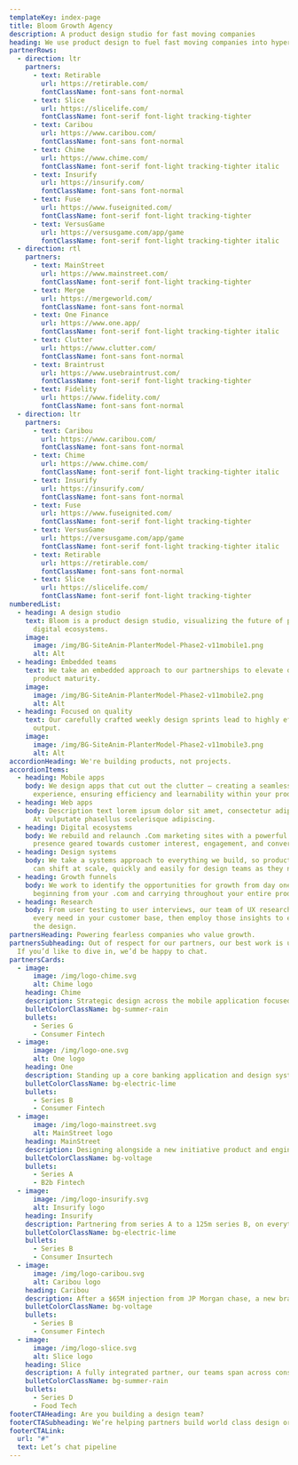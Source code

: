 ```yaml
---
templateKey: index-page
title: Bloom Growth Agency
description: A product design studio for fast moving companies
heading: We use product design to fuel fast moving companies into hypergrowth.
partnerRows:
  - direction: ltr
    partners:
      - text: Retirable
        url: https://retirable.com/
        fontClassName: font-sans font-normal
      - text: Slice
        url: https://slicelife.com/
        fontClassName: font-serif font-light tracking-tighter
      - text: Caribou
        url: https://www.caribou.com/
        fontClassName: font-sans font-normal
      - text: Chime
        url: https://www.chime.com/
        fontClassName: font-serif font-light tracking-tighter italic
      - text: Insurify
        url: https://insurify.com/
        fontClassName: font-sans font-normal
      - text: Fuse
        url: https://www.fuseignited.com/
        fontClassName: font-serif font-light tracking-tighter
      - text: VersusGame
        url: https://versusgame.com/app/game
        fontClassName: font-serif font-light tracking-tighter italic
  - direction: rtl
    partners:
      - text: MainStreet
        url: https://www.mainstreet.com/
        fontClassName: font-serif font-light tracking-tighter
      - text: Merge
        url: https://mergeworld.com/
        fontClassName: font-sans font-normal
      - text: One Finance
        url: https://www.one.app/
        fontClassName: font-serif font-light tracking-tighter italic
      - text: Clutter
        url: https://www.clutter.com/
        fontClassName: font-sans font-normal
      - text: Braintrust
        url: https://www.usebraintrust.com/
        fontClassName: font-serif font-light tracking-tighter
      - text: Fidelity
        url: https://www.fidelity.com/
        fontClassName: font-sans font-normal
  - direction: ltr
    partners:
      - text: Caribou
        url: https://www.caribou.com/
        fontClassName: font-sans font-normal
      - text: Chime
        url: https://www.chime.com/
        fontClassName: font-serif font-light tracking-tighter italic
      - text: Insurify
        url: https://insurify.com/
        fontClassName: font-sans font-normal
      - text: Fuse
        url: https://www.fuseignited.com/
        fontClassName: font-serif font-light tracking-tighter
      - text: VersusGame
        url: https://versusgame.com/app/game
        fontClassName: font-serif font-light tracking-tighter italic
      - text: Retirable
        url: https://retirable.com/
        fontClassName: font-sans font-normal
      - text: Slice
        url: https://slicelife.com/
        fontClassName: font-serif font-light tracking-tighter
numberedList:
  - heading: A design studio
    text: Bloom is a product design studio, visualizing the future of products and
      digital ecosystems.
    image:
      image: /img/BG-SiteAnim-PlanterModel-Phase2-v11mobile1.png
      alt: Alt
  - heading: Embedded teams
    text: We take an embedded approach to our partnerships to elevate design and
      product maturity.
    image:
      image: /img/BG-SiteAnim-PlanterModel-Phase2-v11mobile2.png
      alt: Alt
  - heading: Focused on quality
    text: Our carefully crafted weekly design sprints lead to highly effective
      output.
    image:
      image: /img/BG-SiteAnim-PlanterModel-Phase2-v11mobile3.png
      alt: Alt
accordionHeading: We're building products, not projects.
accordionItems:
  - heading: Mobile apps
    body: We design apps that cut out the clutter – creating a seamless brand
      experience, ensuring efficiency and learnability within your product.
  - heading: Web apps
    body: Description text lorem ipsum dolor sit amet, consectetur adipiscing elit.
      At vulputate phasellus scelerisque adipiscing.
  - heading: Digital ecosystems
    body: We rebuild and relaunch .Com marketing sites with a powerful brand
      presence geared towards customer interest, engagement, and conversion.
  - heading: Design systems
    body: We take a systems approach to everything we build, so products and .coms
      can shift at scale, quickly and easily for design teams as they need it.
  - heading: Growth funnels
    body: We work to identify the opportunities for growth from day one – as
      beginning from your .com and carrying throughout your entire product.
  - heading: Research
    body: From user testing to user interviews, our team of UX researchers uncover
      every need in your customer base, then employ those insights to enhance
      the design.
partnersHeading: Powering fearless companies who value growth.
partnersSubheading: Out of respect for our partners, our best work is under NDA.
  If you’d like to dive in, we’d be happy to chat.
partnersCards:
  - image:
      image: /img/logo-chime.svg
      alt: Chime logo
    heading: Chime
    description: Strategic design across the mobile application focused on growth, retention, and money movement experienced by over xxxxx members.
    bulletColorClassName: bg-summer-rain
    bullets:
      - Series G
      - Consumer Fintech
  - image:
      image: /img/logo-one.svg
      alt: One logo
    heading: One
    description: Standing up a core banking application and design system to supply modern banking for the underserved. Powered by the good folks at Walmart.
    bulletColorClassName: bg-electric-lime
    bullets:
      - Series B
      - Consumer Fintech
  - image:
      image: /img/logo-mainstreet.svg
      alt: MainStreet logo
    heading: MainStreet
    description: Designing alongside a new initiative product and engineering team to validate new products for over 2,000 businesses who have saved over 100,000 on the platform.
    bulletColorClassName: bg-voltage
    bullets:
      - Series A
      - B2b Fintech
  - image:
      image: /img/logo-insurify.svg
      alt: Insurify logo
    heading: Insurify
    description: Partnering from series A to a 125m series B, on everything from brand, web, and web app experiences to help save consumers money on their auto insurance.
    bulletColorClassName: bg-electric-lime
    bullets:
      - Series B
      - Consumer Insurtech
  - image:
      image: /img/logo-caribou.svg
      alt: Caribou logo
    heading: Caribou
    description: After a $65M injection from JP Morgan chase, a new brand, web ecosystem, and suite of web apps hit the market.
    bulletColorClassName: bg-voltage
    bullets:
      - Series B
      - Consumer Fintech
  - image:
      image: /img/logo-slice.svg
      alt: Slice logo
    heading: Slice
    description: A fully integrated partner, our teams span across consumer applications, b2b web apps, and the core product suite used by xxxx small businesses to excel their consumer experiences.
    bulletColorClassName: bg-summer-rain
    bullets:
      - Series D
      - Food Tech
footerCTAHeading: Are you building a design team?
footerCTASubheading: We’re helping partners build world class design organizations with our pipeline. Interested?
footerCTALink:
  url: "#"
  text: Let’s chat pipeline
---
```


